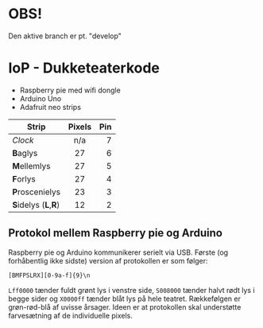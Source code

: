 # OBS!

Den aktive branch er pt. "develop"


# IoP - Dukketeaterkode

* Raspberry pie med wifi dongle
* Arduino Uno
* Adafruit neo strips

| Strip                     | Pixels  | Pin |
| ------------------------- |:-------:| ---:|
| *Clock*                   |     n/a |   7 |
| **B**aglys                |      27 |   6 |
| **M**ellemlys             |      27 |   5 |
| **F**orlys                |      27 |   4 |
| **P**roscenielys          |      23 |   3 | 
| **S**idelys (**L**,**R**) |      12 |   2 |

## Protokol mellem Raspberry pie og Arduino

Raspberry pie og Arduino kommunikerer serielt via USB.
Første (og forhåbentlig ikke sidste) version af protokollen er som følger:
```
[BMFPSLRX][0-9a-f]{9}\n
```
`Lff0000` tænder fuldt grønt lys i venstre side, `S008000` tænder halvt rødt lys i begge sider og `X0000ff`
tænder blåt lys på hele teatret. Rækkefølgen er grøn-rød-blå af uvisse årsager.
Ideen er at protokollen skal understøtte farvesætning af de individuelle pixels.
